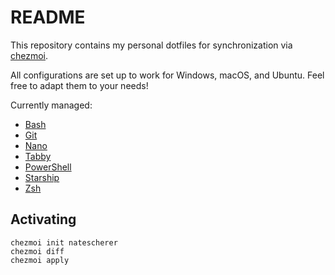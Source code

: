 # README

This repository contains my personal dotfiles for synchronization via [chezmoi](https://www.chezmoi.io).

All configurations are set up to work for Windows, macOS, and Ubuntu. Feel free to adapt them to your needs!

Currently managed:

- [Bash](https://www.gnu.org/software/bash/)
- [Git](https://git-scm.com/)
- [Nano](https://www.nano-editor.org/)
- [Tabby](https://tabby.sh/)
- [PowerShell](https://github.com/PowerShell/PowerShell)
- [Starship](https://starship.rs)
- [Zsh](https://www.zsh.org/)

## Activating

```shell
chezmoi init natescherer
chezmoi diff
chezmoi apply
```

